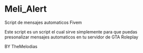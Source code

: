 # Meli_Alert
Script de mensajes automaticos Fivem

Este script es un script el cual sirve simplemente para que puedas presonalizar mensajes automaticos en tu servidor de GTA Roleplay

BY TheMelodias
